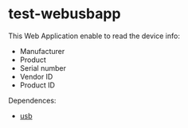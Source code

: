 # test-webusbapp

This Web Application enable to read the device info:
- Manufacturer
- Product
- Serial number
- Vendor ID
- Product ID

Dependences:
- [usb](https://github.com/node-usb/node-usb)

